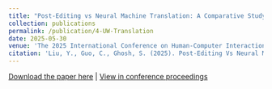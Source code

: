 ```yaml
---
title: "Post-Editing vs Neural Machine Translation: A Comparative Study of English ↔ Mandarin Translations in Daily Conversations"
collection: publications
permalink: /publication/4-UW-Translation
date: 2025-05-30
venue: 'The 2025 International Conference on Human-Computer Interaction'
citation: 'Liu, Y., Guo, C., Ghosh, S. (2025). Post-Editing Vs Neural Machine Translation: A Comparative Study of English ↔ Mandarin Translations in Daily Conversations. In: Degen, H., Ntoa, S. (eds) Artificial Intelligence in HCI. HCII 2025. Lecture Notes in Computer Science(), vol 15820. Springer, Cham. https://doi.org/10.1007/978-3-031-93415-5_22'
---
```


<a href = "http://chengguo2000.github.io/files/Publications/Translation_HCII_Final.pdf">Download the paper here</a>
|
<a href = "https://link.springer.com/chapter/10.1007/978-3-031-93415-5_22">View in conference proceedings</a>

